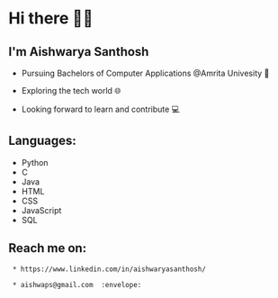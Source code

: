 # Hi there 👋:slightly_smiling_face:

## I'm Aishwarya Santhosh 

- Pursuing Bachelors of Computer Applications @Amrita Univesity :school:

- Exploring the tech world 🌐

- Looking forward to learn and contribute :computer:

## Languages:
- Python
- C
- Java
- HTML
- CSS
- JavaScript
- SQL



## Reach me on:

     * https://www.linkedin.com/in/aishwaryasanthosh/
     
     * aishwaps@gmail.com  :envelope:

